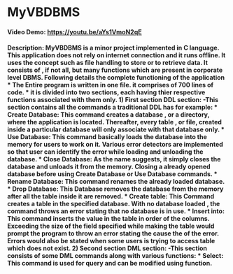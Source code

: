 # MyVBDBMS
#### Video Demo: https://youtu.be/aYs1VmoN2qE
#### Description: MyVBDBMS is a minor project implemented in C language. This application does not rely on internet connection and it runs offline. It uses the concept such as file handling to store or to retrieve data. It consists of , if not all, but many functions which are present in corporate level DBMS. Following details the complete functioning of the application                                                                                                            * The Entire program is written in one file. it comprises of 700 lines of code.                                            * it is divided into two sections, each having thier respective functions associated with them only.                       1) First section DDL section:                                                                                           -This section contains all the commands a traditional DDL has for example:                                                 * Create Database: This command creates a database , or a directory, where the application is located. Thereafter, every table , or file, created inside a particular database will only associate with that database only.                         * Use Database: This command basically loads the database into the memory for users to work on it. Various error detectors are implemented so that user can identify the error while loading and unloading the database.                              * Close Database: As the name suggests, it simply closes the database and unloads it from the memory. Closing a already opened database before using Create Database or Use Database commands.                                                     * Rename Database: This command renames the already loaded database.                                                       * Drop Database: This Database removes the database from the memory after all the table inside it are removed.             * Create table: This Command creates a table in the specified database. With no database loaded , the command throws an error stating that no database is in use.                                                                                  * Insert into: This command inserts the value in the table in order of the columns. Exceeding the size of the field specified while making the table would prompt the program to throw an error stating the cause the of the error. Errors would also be stated when some users is trying to access table which does not exist.                                       2) Second section DML section:                                                                                             -This section consists of some DML commands along with various functions:                                                  * Select: This command is used for query and can be modified using function.
